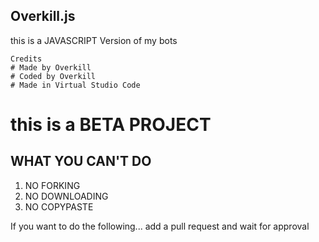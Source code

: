 ## Overkill.js
this is a JAVASCRIPT Version of my bots
```
Credits
# Made by Overkill
# Coded by Overkill
# Made in Virtual Studio Code
```
# this is a BETA PROJECT

## WHAT YOU CAN'T DO

1. NO FORKING
2. NO DOWNLOADING
3. NO COPYPASTE
 
 If you want to do the following...
 add a pull request and wait for approval
